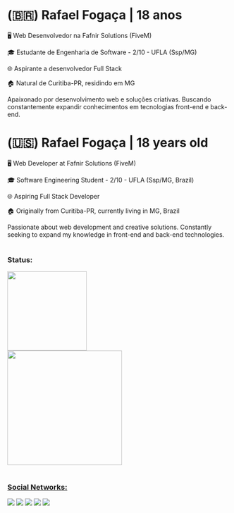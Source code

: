 # (🇧🇷) Rafael Fogaça | 18 anos

🖥️ Web Desenvolvedor na Fafnir Solutions (FiveM)

🎓 Estudante de Engenharia de Software - 2/10 - UFLA (Ssp/MG)

🌐 Aspirante a desenvolvedor Full Stack

🏠 Natural de Curitiba-PR, residindo em MG

Apaixonado por desenvolvimento web e soluções criativas. Buscando constantemente expandir conhecimentos em tecnologias front-end e back-end.

# (🇺🇸) Rafael Fogaça | 18 years old

🖥️ Web Developer at Fafnir Solutions (FiveM)

🎓 Software Engineering Student - 2/10 - UFLA (Ssp/MG, Brazil)

🌐 Aspiring Full Stack Developer

🏠 Originally from Curitiba-PR, currently living in MG, Brazil

Passionate about web development and creative solutions. Constantly seeking to expand my knowledge in front-end and back-end technologies.

#
### Status:

 <div>
  <a href="https://github.com/rafitz">
  <img height="180em" src="https://github-readme-stats.vercel.app/api?username=rafitz&show_icons=true&theme=dark&include_all_commits=true&count_private=true"/> <br>
  <img height="260em" src="https://github-readme-stats.vercel.app/api/top-langs/?username=rafitz&&langs_count=7&theme=dark"/>
</div>

#
### Social Networks:

<div> 
  <a href="https://www.youtube.com/channel/UCuJIkFSCjubtU_5X_oPaKbw" target="_blank"><img src="https://img.shields.io/badge/YouTube-FF0000?style=for-the-badge&logo=youtube&logoColor=white" target="_blank"></a>
  <a href="https://instagram.com/rzfogaca" target="_blank"><img src="https://img.shields.io/badge/-Instagram-%23E4405F?style=for-the-badge&logo=instagram&logoColor=white" target="_blank"></a>
 	<a href="https://www.twitch.tv/rafitzz_" target="_blank"><img src="https://img.shields.io/badge/Twitch-9146FF?style=for-the-badge&logo=twitch&logoColor=white" target="_blank"></a>
 <a href="https://discord.gg/dRg5grEZFc" target="_blank"><img src="https://img.shields.io/badge/Discord-7289DA?style=for-the-badge&logo=discord&logoColor=white" target="_blank"></a> 
  <a href = "mailto:rafaelfocaca@gmail.com"><img src="https://img.shields.io/badge/-Gmail-%23333?style=for-the-badge&logo=gmail&logoColor=white" target="_blank"></a>
</div>

